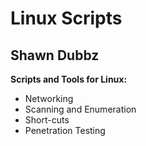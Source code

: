 <head>
  <h1> Linux Scripts </h1>
  <h2> Shawn Dubbz </h2>
</head>

<body>
 <b> Scripts and Tools for Linux: </b>  
</body>

  <ul>
    <li> Networking </li>
    <li> Scanning and Enumeration </li>
    <li> Short-cuts </li>
    <li> Penetration Testing </li>
  <ul>

